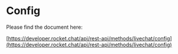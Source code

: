 # Config

Please find the document here: 

[https://developer.rocket.chat/api/rest-api/methods/livechat/config](https://developer.rocket.chat/api/rest-api/methods/livechat/config)

